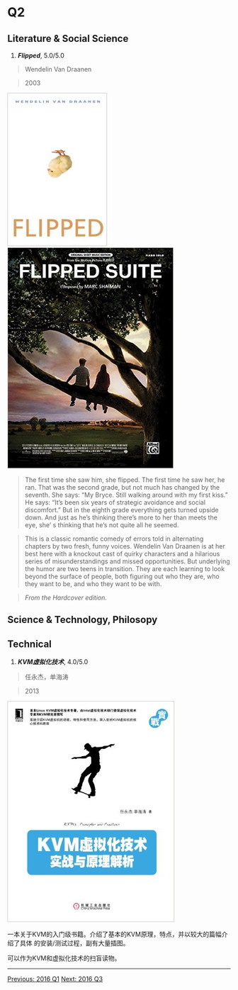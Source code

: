 # Q2

## Literature & Social Science
1. ***Flipped***, 5.0/5.0

  > Wendelin Van Draanen

  > 2003

  <img src="images/flipped.jpg">
  <img src="images/flipped_piano_solo.jpg">

  > The first time she saw him, she flipped. The first time he saw her, he ran.
  That was the second grade, but not much has changed by the seventh.
  She says: “My Bryce. Still walking around with my first kiss.”
  He says: “It’s been six years of strategic avoidance and social discomfort.”
  But in the eighth grade everything gets turned upside down.
  And just as he’s thinking there’s more to her than meets the eye,
  she’ s thinking that he’s not quite all he seemed.

  > This is a classic romantic comedy of errors told in alternating chapters
  by two fresh, funny voices. Wendelin Van Draanen is at her best here with a
  knockout cast of quirky characters and a hilarious series of
  misunderstandings and missed opportunities.
  But underlying the humor are two teens in transition.
  They are each learning to look beyond the surface of people,
  both figuring out who they are, who they want to be, and who they want to be with.

  > *From the Hardcover edition.*

## Science & Technology, Philosopy

## Technical

1. ***KVM虚拟化技术***, 4.0/5.0

  > 任永杰，单海涛

  > 2013

  <img src="images/kvm_virtualization_tech_zh.jpg">

  一本关于KVM的入门级书籍。介绍了基本的KVM原理，特点，并以较大的篇幅介绍了具体
  的安装/测试过程，副有大量插图。

  可以作为KVM和虚拟化技术的扫盲读物。


------------------------------------------------------
  [Previous: 2016 Q1](2016_Q1.md)          [Next: 2016 Q3](2016_Q3.md)
